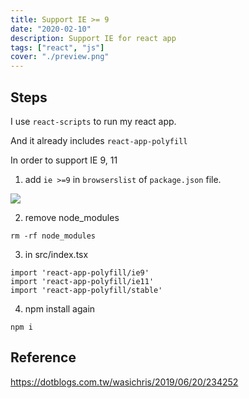 ```yaml
---
title: Support IE >= 9
date: "2020-02-10"
description: Support IE for react app
tags: ["react", "js"]
cover: "./preview.png"
---
```


## Steps

I use `react-scripts` to run my react app.

And it already includes `react-app-polyfill`

In order to support IE 9, 11

1. add `ie >=9` in `browserslist` of `package.json` file.

![](https://i.imgur.com/JakYNG0.png)

2. remove node_modules

```
rm -rf node_modules
```

3. in src/index.tsx

```
import 'react-app-polyfill/ie9'
import 'react-app-polyfill/ie11'
import 'react-app-polyfill/stable'
```

4. npm install again

```
npm i
```

## Reference

https://dotblogs.com.tw/wasichris/2019/06/20/234252
